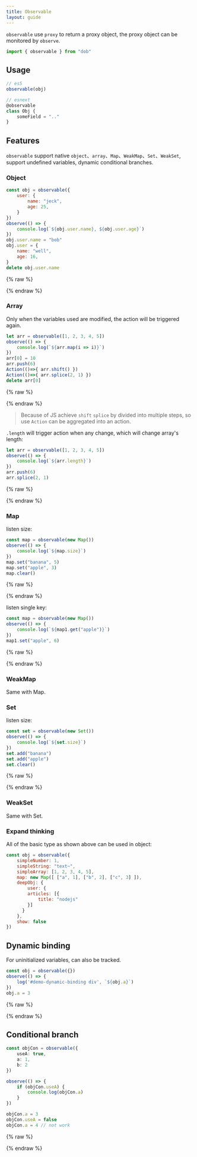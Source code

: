 ```yaml
---
title: Observable
layout: guide
---
```


`observable` use `proxy` to return a proxy object, the proxy object can be monitored by `observe`.

```typescript
import { observable } from "dob"
```

## Usage

```javascript
// es5
observable(obj)

// esnext
@observable
class Obj {
    someField = ".."
}
```

## Features

`observable` support native `object`、`array`、`Map`、`WeakMap`、`Set`、`WeakSet`, support undefined variables, dynamic conditional branches.

### Object

```javascript
const obj = observable({
    user: {
        name: "jeck",
        age: 25,
    }
})
observe(() => {
    console.log(`${obj.user.name}, ${obj.user.age}`)
})
obj.user.name = "bob"
obj.user = {
    name: "well",
    age: 16,
}
delete obj.user.name
```

{% raw %}
<div id="demo-object" class="demo-after-code">
    <div class="result"></div>
</div>
<script>
(()=>{
    const obj = observable({
        user: {
            name: "jeck",
            age: 25,
        }
    })
    observe(() => {
        log('#demo-object div', `${obj.user.name}, ${obj.user.age}`)
    })
    obj.user.name = "bob"
    obj.user = {
        name: "well",
        age: 16,
    }
    delete obj.user.name
})()
</script>
{% endraw %}

### Array

Only when the variables used are modified, the action will be triggered again.

```javascript
let arr = observable([1, 2, 3, 4, 5])
observe(() => {
    console.log(`${arr.map(i => i)}`)
})
arr[0] = 10
arr.push(6)
Action(()=>{ arr.shift() })
Action(()=>{ arr.splice(2, 1) })
delete arr[0]
```

{% raw %}
<div id="demo-array" class="demo-after-code">
    <div class="result"></div>
</div>
<script>
(()=>{
    let arr = observable([1, 2, 3, 4, 5])
    observe(() => {
        log('#demo-array div', `${arr.map(i => i)}`)
    })
    arr[0] = 10
    arr.push(6)
    Action(()=>{ arr.shift() })
    Action(()=>{ arr.splice(2, 1) })
    delete arr[0]
})()
</script>
{% endraw %}

> Because of JS achieve `shift` `splice` by divided into multiple steps, so use `Action` can be aggregated into an action.

`.length` will trigger action when any change, which will change array's length:

```javascript
let arr = observable([1, 2, 3, 4, 5])
observe(() => {
    console.log(`${arr.length}`)
})
arr.push(6)
arr.splice(2, 1)
```

{% raw %}
<div id="demo-array-1" class="demo-after-code">
    <div class="result"></div>
</div>
<script>
(()=>{
    let arr = observable([1, 2, 3, 4, 5])
    observe(() => {
        log('#demo-array-1 div', `${arr.length}`)
    })
    arr.push(6)
    arr.splice(2, 1)
})()
</script>
{% endraw %}

### Map

listen size:

```javascript
const map = observable(new Map())
observe(() => {
    console.log(`${map.size}`)
})
map.set("banana", 5)
map.set("apple", 3)
map.clear()
```

{% raw %}
<div id="demo-map" class="demo-after-code">
    <div class="result"></div>
</div>
<script>
(()=>{
    const map = observable(new Map())
    observe(() => {
        log('#demo-map div', `${map.size}`)
    })
    map.set("banana", 5)
    map.set("apple", 3)
})()
</script>
{% endraw %}

listen single key:

```javascript
const map = observable(new Map())
observe(() => {
    console.log(`${map1.get("apple")}`)
})
map1.set("apple", 6)
```

{% raw %}
<div id="demo-map-1" class="demo-after-code">
    <div class="result"></div>
</div>
<script>
(()=>{
    const map = observable(new Map())
    observe(() => {
        log('#demo-map-1 div', `${map.get("apple")}`)
    })
    map.set("apple", 6)
})()
</script>
{% endraw %}

### WeakMap

Same with Map.

### Set

listen size:

```javascript
const set = observable(new Set())
observe(() => {
    console.log(`${set.size}`)
})
set.add("banana")
set.add("apple")
set.clear()
```

{% raw %}
<div id="demo-set" class="demo-after-code">
    <div class="result"></div>
</div>
<script>
(()=>{
    const set = observable(new Set())
    observe(() => {
        log('#demo-set div', `${set.size}`)
    })
    set.add("banana")
    set.add("apple")
    set.clear()
})()
</script>
{% endraw %}

### WeakSet

Same with Set.

### Expand thinking

All of the basic type as shown above can be used in object:

```javascript
const obj = observable({
    simpleNumber: 1,
    simpleString: "text~",
    simpleArray: [1, 2, 3, 4, 5],
    map: new Map([ ["a", 1], ["b", 2], ["c", 3] ]),
    deepObj: {
    	user: {
      	articles: [{
        	title: "nodejs"
        }]
      }
    },
    show: false
})
```

## Dynamic binding

For uninitialized variables, can also be tracked.

```typescript
const obj = observable({})
observe(() => {
    log('#demo-dynamic-binding div', `${obj.a}`)
})
obj.a = 3
```

{% raw %}
<div id="demo-dynamic-binding" class="demo-after-code">
    <div class="result"></div>
</div>
<script>
(()=>{
    const obj = observable({})
    observe(() => {
        log('#demo-dynamic-binding div', `${obj.a}`)
    })
    obj.a = 3
})()
</script>
{% endraw %}

## Conditional branch

```typescript
const objCon = observable({
    useA: true,
    a: 1,
    b: 2
})

observe(() => {
    if (objCon.useA) {
        console.log(objCon.a) 
    }
})

objCon.a = 3
objCon.useA = false
objCon.a = 4 // not work
```

{% raw %}
<div id="demo-conditional-branch" class="demo-after-code">
    <div class="result"></div>
</div>
<script>
(()=>{
    const obj = observable({
        useA: true,
        a: 1,
        b: 2
    })
    observe(() => {
        if (obj.useA) {
            log('#demo-conditional-branch div', `${obj.a}`)
        }
    })
    obj.a = 3
    obj.useA = false
    obj.a = 4 // not work
})()
</script>
{% endraw %}
